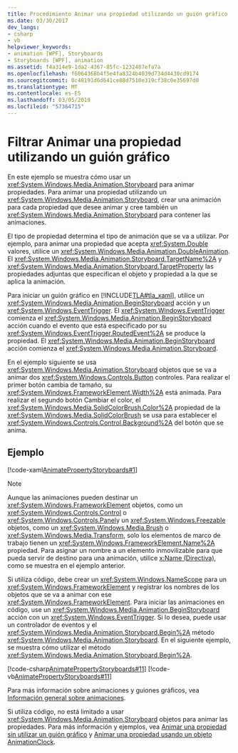 ```yaml
---
title: Procedimiento Animar una propiedad utilizando un guión gráfico
ms.date: 03/30/2017
dev_langs:
- csharp
- vb
helpviewer_keywords:
- animation [WPF], Storyboards
- Storyboards [WPF], animation
ms.assetid: f4a314e9-1da2-4367-85fc-1232487efa7a
ms.openlocfilehash: f6064368b4f5e4fa8324b4039d734d4430cd9174
ms.sourcegitcommit: 0c48191d6d641ce88d7510e319cf38c0e35697d0
ms.translationtype: MT
ms.contentlocale: es-ES
ms.lasthandoff: 03/05/2019
ms.locfileid: "57364715"
---
```

# <a name="how-to-animate-a-property-by-using-a-storyboard"></a>Filtrar Animar una propiedad utilizando un guión gráfico
En este ejemplo se muestra cómo usar un <xref:System.Windows.Media.Animation.Storyboard> para animar propiedades. Para animar una propiedad utilizando un <xref:System.Windows.Media.Animation.Storyboard>, crear una animación para cada propiedad que desee animar y cree también un <xref:System.Windows.Media.Animation.Storyboard> para contener las animaciones.  
  
 El tipo de propiedad determina el tipo de animación que se va a utilizar. Por ejemplo, para animar una propiedad que acepta <xref:System.Double> valores, utilice un <xref:System.Windows.Media.Animation.DoubleAnimation>. El <xref:System.Windows.Media.Animation.Storyboard.TargetName%2A> y <xref:System.Windows.Media.Animation.Storyboard.TargetProperty> las propiedades adjuntas que especifican el objeto y propiedad a la que se aplica la animación.  
  
 Para iniciar un guión gráfico en [!INCLUDE[TLA#tla_xaml](../../../../includes/tlasharptla-xaml-md.md)], utilice un <xref:System.Windows.Media.Animation.BeginStoryboard> acción y un <xref:System.Windows.EventTrigger>. El <xref:System.Windows.EventTrigger> comienza el <xref:System.Windows.Media.Animation.BeginStoryboard> acción cuando el evento que está especificado por su <xref:System.Windows.EventTrigger.RoutedEvent%2A> se produce la propiedad. El <xref:System.Windows.Media.Animation.BeginStoryboard> acción comienza el <xref:System.Windows.Media.Animation.Storyboard>.  
  
 En el ejemplo siguiente se usa <xref:System.Windows.Media.Animation.Storyboard> objetos que se va a animar dos <xref:System.Windows.Controls.Button> controles. Para realizar el primer botón cambia de tamaño, su <xref:System.Windows.FrameworkElement.Width%2A> está animada. Para realizar el segundo botón Cambiar el color, el <xref:System.Windows.Media.SolidColorBrush.Color%2A> propiedad de la <xref:System.Windows.Media.SolidColorBrush> se usa para establecer el <xref:System.Windows.Controls.Control.Background%2A> del botón que se anima.  
  
## <a name="example"></a>Ejemplo  
 [!code-xaml[AnimatePropertyStoryboards#1](~/samples/snippets/xaml/VS_Snippets_Wpf/AnimatePropertyStoryboards/XAML/StoryboardExample.xaml#1)]  
  
> [!NOTE]
>  Aunque las animaciones pueden destinar un <xref:System.Windows.FrameworkElement> objetos, como un <xref:System.Windows.Controls.Control> o <xref:System.Windows.Controls.Panel>y un <xref:System.Windows.Freezable> objetos, como un <xref:System.Windows.Media.Brush> o <xref:System.Windows.Media.Transform>, solo los elementos de marco de trabajo tienen un <xref:System.Windows.FrameworkElement.Name%2A> propiedad. Para asignar un nombre a un elemento inmovilizable para que pueda servir de destino para una animación, utilice [x:Name (Directiva)](../../xaml-services/x-name-directive.md), como se muestra en el ejemplo anterior.  
  
 Si utiliza código, debe crear un <xref:System.Windows.NameScope> para un <xref:System.Windows.FrameworkElement> y registrar los nombres de los objetos que se va a animar con ese <xref:System.Windows.FrameworkElement>. Para iniciar las animaciones en código, use un <xref:System.Windows.Media.Animation.BeginStoryboard> acción con un <xref:System.Windows.EventTrigger>. Si lo desea, puede usar un controlador de eventos y el <xref:System.Windows.Media.Animation.Storyboard.Begin%2A> método <xref:System.Windows.Media.Animation.Storyboard>. En el siguiente ejemplo, se muestra cómo utilizar el método <xref:System.Windows.Media.Animation.Storyboard.Begin%2A>.  
  
 [!code-csharp[AnimatePropertyStoryboards#11](~/samples/snippets/csharp/VS_Snippets_Wpf/AnimatePropertyStoryboards/CSharp/StoryboardExample.cs#11)]
 [!code-vb[AnimatePropertyStoryboards#11](~/samples/snippets/visualbasic/VS_Snippets_Wpf/AnimatePropertyStoryboards/VisualBasic/StoryboardExample.vb#11)]  
  
 Para más información sobre animaciones y guiones gráficos, vea [Información general sobre animaciones](animation-overview.md).  
  
 Si utiliza código, no está limitado a usar <xref:System.Windows.Media.Animation.Storyboard> objetos para animar las propiedades. Para más información y ejemplos, vea [Animar una propiedad sin utilizar un guión gráfico](how-to-animate-a-property-without-using-a-storyboard.md) y [Animar una propiedad usando un objeto AnimationClock](how-to-animate-a-property-by-using-an-animationclock.md).

